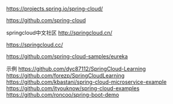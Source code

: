 https://projects.spring.io/spring-cloud/

https://github.com/spring-cloud

springcloud中文社区
http://springcloud.cn/

https://springcloud.cc/


https://github.com/spring-cloud-samples/eureka


示例
https://github.com/dyc87112/SpringCloud-Learning
https://github.com/forezp/SpringCloudLearning
https://github.com/kbastani/spring-cloud-microservice-example
https://github.com/ityouknow/spring-cloud-examples
https://github.com/roncoo/spring-boot-demo









